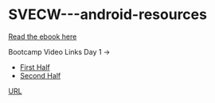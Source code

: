 # SVECW---android-resources

[Read the ebook here](https://android-app-development-documentation.readthedocs.io/en/latest/index.html)

Bootcamp Video Links Day 1 ->

- [First Half](https://youtube.com/live/MzNfUfR8sHA?feature=share)
- [Second Half](https://youtu.be/r23UPW7OA1Q)

[URL](https://inshorts.deta.dev/news?category=entertainment)
